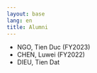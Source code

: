 ```yaml
---
layout: base
lang: en
title: Alumni
---
```


- NGO, Tien Duc (FY2023)
- CHEN, Luwei (FY2022)
- DIEU, Tien Dat

<!-- EOF -->
